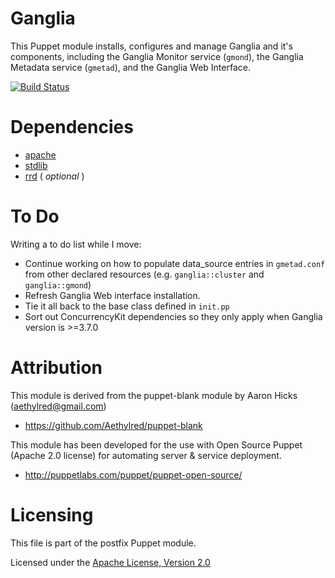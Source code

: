 # Ganglia

This Puppet module installs, configures and manage Ganglia and it's components, including the Ganglia Monitor service (`gmond`), the Ganglia Metadata service (`gmetad`), and the Ganglia Web Interface.

[![Build Status](https://travis-ci.org/nesi/puppet-ganglia.png)](https://travis-ci.org/nesi/puppet-ganglia)

# Dependencies

* [apache](https://github.com/puppetlabs/puppetlabs-apache)
* [stdlib](https://github.com/puppetlabs/puppetlabs-stdlib)
* [rrd](https://github.com/nesi/puppet-rrd) ( *optional* )

# To Do

Writing a to do list while I move:

* Continue working on how to populate data_source entries in `gmetad.conf` from other declared resources (e.g. `ganglia::cluster` and `ganglia::gmond`)
* Refresh Ganglia Web interface installation.
* Tie it all back to the base class defined in `init.pp`
* Sort out ConcurrencyKit dependencies so they only apply when Ganglia version is >=3.7.0

# Attribution

This module is derived from the puppet-blank module by Aaron Hicks (aethylred@gmail.com)

* https://github.com/Aethylred/puppet-blank

This module has been developed for the use with Open Source Puppet (Apache 2.0 license) for automating server & service deployment.

* http://puppetlabs.com/puppet/puppet-open-source/

# Licensing

This file is part of the postfix Puppet module.

Licensed under the [Apache License, Version 2.0](http://www.apache.org/licenses/LICENSE-2.0)
